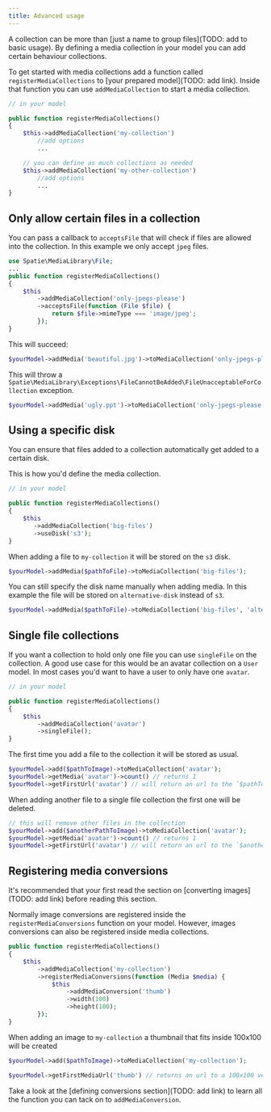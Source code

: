 ```yaml
---
title: Advanced usage
---
```


A collection can be more than [just a name to group files](TODO: add to basic usage). By defining a media collection in your model you can add certain behaviour collections.

To get started with media collections add a function called `registerMediaCollections` to [your prepared model](TODO: add link). Inside that function you can use `addMediaCollection` to start  a media collection.

```php
// in your model

public function registerMediaCollections()
{
    $this->addMediaCollection('my-collection')
        //add options
        ...

    // you can define as much collections as needed
    $this->addMediaCollection('my-other-collection')
        //add options
        ...
}
```

## Only allow certain files in a collection

You can pass a callback to `acceptsFile` that will check if files are allowed into the collection. In this example we only accept `jpeg` files.

```php
use Spatie\MediaLibrary\File;
...
public function registerMediaCollections()
{
    $this
        ->addMediaCollection('only-jpegs-please')
        ->acceptsFile(function (File $file) {
            return $file->mimeType === 'image/jpeg';
        });
}
```

This will succeed:

```php
$yourModel->addMedia('beautiful.jpg')->toMediaCollection('only-jpegs-please');
```

This will throw a `Spatie\MediaLibrary\Exceptions\FileCannotBeAdded\FileUnacceptableForCollection` exception.

```php
$yourModel->addMedia('ugly.ppt')->toMediaCollection('only-jpegs-please');
```

## Using a specific disk

You can ensure that files added to a collection automatically get added to a certain disk.

This is how you'd define the media collection.

```php
// in your model

public function registerMediaCollections()
{
    $this
       ->addMediaCollection('big-files')
       ->useDisk('s3');
}
```

When adding a file to `my-collection` it will be stored on the `s3` disk.

```php
$yourModel->addMedia($pathToFile)->toMediaCollection('big-files');
```

You can still specify the disk name manually when adding media. In this example the file will be stored on `alternative-disk` instead of `s3`.

```php
$yourModel->addMedia($pathToFile)->toMediaCollection('big-files', 'alternative-disk');
```

## Single file collections

If you want a collection to hold only one file you can use `singleFile` on the collection. A good use case for this would be an avatar collection on a `User` model. In most cases you'd want to have a user to only have one `avatar`.

```php
// in your model

public function registerMediaCollections()
{
    $this
        ->addMediaCollection('avatar')
        ->singleFile();
}
```

The first time you add a file to the collection it will be stored as usual.

```php
$yourModel->add($pathToImage)->toMediaCollection('avatar');
$yourModel->getMedia('avatar')->count() // returns 1
$yourModel->getFirstUrl('avatar') // will return an url to the `$pathToImage` file
```

When adding another file to a single file collection the first one will be deleted.

```php
// this will remove other files in the collection
$yourModel->add($anotherPathToImage)->toMediaCollection('avatar');
$yourModel->getMedia('avatar')->count() // returns 1
$yourModel->getFirstUrl('avatar') // will return an url to the `$anotherPathToImage` file
```

## Registering media conversions

It's recommended that your first read the section on [converting images](TODO: add link) before reading this section.

Normally image conversions are registered inside the `registerMediaConversions` function on your model. However, images conversions can also be registered inside media collections.

```php
public function registerMediaCollections()
{
    $this
        ->addMediaCollection('my-collection')
        ->registerMediaConversions(function (Media $media) {
            $this
                ->addMediaConversion('thumb')
                ->width(100)
                ->height(100);
        });
}
```

When adding an image to `my-collection` a thumbnail that fits inside 100x100 will be created

```php
$yourModel->add($pathToImage)->toMediaCollection('my-collection');

$yourModel->getFirstMediaUrl('thumb') // returns an url to a 100x100 version of the added image.
```

Take a look at the [defining conversions section](TODO: add link) to learn all the function you can tack on to `addMediaConversion`.

